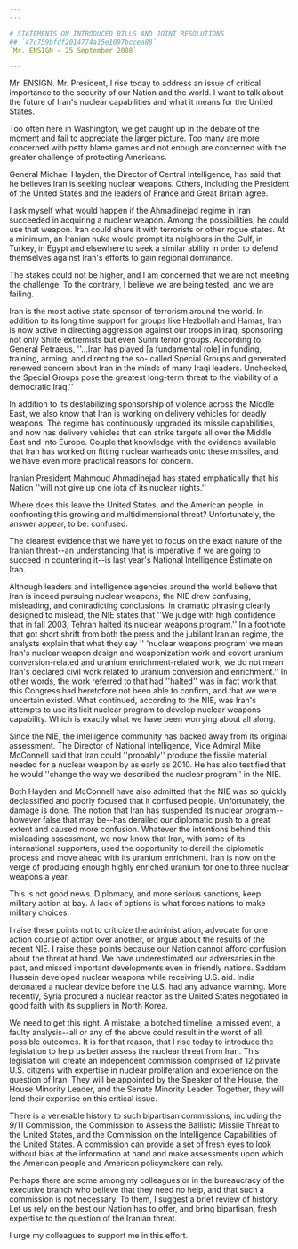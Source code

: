 ```yaml
---
---

# STATEMENTS ON INTRODUCED BILLS AND JOINT RESOLUTIONS
## `47c759bfdf2014774a15e1097bccea88`
`Mr. ENSIGN — 25 September 2008`

---
```



Mr. ENSIGN. Mr. President, I rise today to address an issue of 
critical importance to the security of our Nation and the world. I want 
to talk about the future of Iran's nuclear capabilities and what it 
means for the United States.

Too often here in Washington, we get caught up in the debate of the 
moment and fail to appreciate the larger picture. Too many are more 
concerned with petty blame games and not enough are concerned with the 
greater challenge of protecting Americans.



General Michael Hayden, the Director of Central Intelligence, has 
said that he believes Iran is seeking nuclear weapons. Others, 
including the President of the United States and the leaders of France 
and Great Britain agree.

I ask myself what would happen if the Ahmadinejad regime in Iran 
succeeded in acquiring a nuclear weapon. Among the possibilities, he 
could use that weapon. Iran could share it with terrorists or other 
rogue states. At a minimum, an Iranian nuke would prompt its neighbors 
in the Gulf, in Turkey, in Egypt and elsewhere to seek a similar 
ability in order to defend themselves against Iran's efforts to gain 
regional dominance.

The stakes could not be higher, and I am concerned that we are not 
meeting the challenge. To the contrary, I believe we are being tested, 
and we are failing.

Iran is the most active state sponsor of terrorism around the world. 
In addition to its long time support for groups like Hezbollah and 
Hamas, Iran is now active in directing aggression against our troops in 
Iraq, sponsoring not only Shiite extremists but even Sunni terror 
groups. According to General Petraeus, ''...Iran has played [a 
fundamental role] in funding, training, arming, and directing the so-
called Special Groups and generated renewed concern about Iran in the 
minds of many Iraqi leaders. Unchecked, the Special Groups pose the 
greatest long-term threat to the viability of a democratic Iraq.''

In addition to its destabilizing sponsorship of violence across the 
Middle East, we also know that Iran is working on delivery vehicles for 
deadly weapons. The regime has continuously upgraded its missile 
capabilities, and now has delivery vehicles that can strike targets all 
over the Middle East and into Europe. Couple that knowledge with the 
evidence available that Iran has worked on fitting nuclear warheads 
onto these missiles, and we have even more practical reasons for 
concern.

Iranian President Mahmoud Ahmadinejad has stated emphatically that 
his Nation ''will not give up one iota of its nuclear rights.''

Where does this leave the United States, and the American people, in 
confronting this growing and multidimensional threat? Unfortunately, 
the answer appear, to be: confused.

The clearest evidence that we have yet to focus on the exact nature 
of the Iranian threat--an understanding that is imperative if we are 
going to succeed in countering it--is last year's National Intelligence 
Estimate on Iran.

Although leaders and intelligence agencies around the world believe 
that Iran is indeed pursuing nuclear weapons, the NIE drew confusing, 
misleading, and contradicting conclusions. In dramatic phrasing clearly 
designed to mislead, the NIE states that ''We judge with high 
confidence that in fall 2003, Tehran halted its nuclear weapons 
program.'' In a footnote that got short shrift from both the press and 
the jubilant Iranian regime, the analysts explain that what they say '' 
'nuclear weapons program' we mean Iran's nuclear weapon design and 
weaponization work and covert uranium conversion-related and uranium 
enrichment-related work; we do not mean Iran's declared civil work 
related to uranium conversion and enrichment.'' In other words, the 
work referred to that had ''halted'' was in fact work that this 
Congress had heretofore not been able to confirm, and that we were 
uncertain existed. What continued, according to the NIE, was Iran's 
attempts to use its licit nuclear program to develop nuclear weapons 
capability. Which is exactly what we have been worrying about all 
along.

Since the NIE, the intelligence community has backed away from its 
original assessment. The Director of National Intelligence, Vice 
Admiral Mike McConnell said that Iran could ''probably'' produce the 
fissile material needed for a nuclear weapon by as early as 2010. He 
has also testified that he would ''change the way we described the 
nuclear program'' in the NIE.

Both Hayden and McConnell have also admitted that the NIE was so 
quickly declassified and poorly focused that it confused people. 
Unfortunately, the damage is done. The notion that Iran has suspended 
its nuclear program--however false that may be--has derailed our 
diplomatic push to a great extent and caused more confusion. Whatever 
the intentions behind this misleading assessment, we now know that 
Iran, with some of its international supporters, used the opportunity 
to derail the diplomatic process and move ahead with its uranium 
enrichment. Iran is now on the verge of producing enough highly 
enriched uranium for one to three nuclear weapons a year.

This is not good news. Diplomacy, and more serious sanctions, keep 
military action at bay. A lack of options is what forces nations to 
make military choices.

I raise these points not to criticize the administration, advocate 
for one action course of action over another, or argue about the 
results of the recent NIE. I raise these points because our Nation 
cannot afford confusion about the threat at hand. We have 
underestimated our adversaries in the past, and missed important 
developments even in friendly nations. Saddam Hussein developed nuclear 
weapons while receiving U.S. aid. India detonated a nuclear device 
before the U.S. had any advance warning. More recently, Syria procured 
a nuclear reactor as the United States negotiated in good faith with 
its suppliers in North Korea.

We need to get this right. A mistake, a botched timeline, a missed 
event, a faulty analysis--all or any of the above could result in the 
worst of all possible outcomes. It is for that reason, that I rise 
today to introduce the legislation to help us better assess the nuclear 
threat from Iran. This legislation will create an independent 
commission comprised of 12 private U.S. citizens with expertise in 
nuclear proliferation and experience on the question of Iran. They will 
be appointed by the Speaker of the House, the House Minority Leader, 
and the Senate Minority Leader. Together, they will lend their 
expertise on this critical issue.

There is a venerable history to such bipartisan commissions, 
including the 9/11 Commission, the Commission to Assess the Ballistic 
Missile Threat to the United States, and the Commission on the 
Intelligence Capabilities of the United States. A commission can 
provide a set of fresh eyes to look without bias at the information at 
hand and make assessments upon which the American people and American 
policymakers can rely.

Perhaps there are some among my colleagues or in the bureaucracy of 
the executive branch who believe that they need no help, and that such 
a commission is not necessary. To them, I suggest a brief review of 
history. Let us rely on the best our Nation has to offer, and bring 
bipartisan, fresh expertise to the question of the Iranian threat.

I urge my colleagues to support me in this effort.